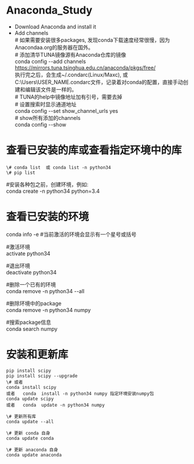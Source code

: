 # Anaconda_Study
* Download Anaconda and install it     
* Add channels    
    \# 如果需要安装很多packages, 发现conda下载速度经常很慢，因为Anacondaa.org的服务器在国外。      
    \# 添加清华TUNA镜像源有Anaconda仓库的镜像       
    conda config --add channels https://mirrors.tuna.tsinghua.edu.cn/anaconda/pkgs/free/    
    执行完之后，会生成~/.condarc(Linux/Maxc), 或C:\Users\USER_NAME\.condarc文件，记录着对conda的配置，直接手动创建和编辑该文件是一样的。    
    \# TUNA的help中镜像地址加有引号，需要去掉    
    \# 设置搜索时显示通道地址    
    conda config --set show_channel_urls yes   
    \# show所有添加的channels     
    conda config --show     

# 查看已安装的库或查看指定环境中的库     
    \# conda list  或 conda list -n python34   
    \# pip list     
 
#安装各种包之前，创建环境，例如:     
conda create -n python34 python=3.4     

# 查看已安装的环境     
conda info -e  #当前激活的环境会显示有一个星号或括号     

#激活环境     
activate python34     
     
#退出环境     
deactivate python34     
     
#删除一个已有的环境     
conda remove -n python34 --all     
     
#删除环境中的package     
conda remove -n python34 numpy     
     
#搜索package信息     
conda search numpy     

# 安装和更新库     
	pip install scipy     
	pip install scipy --upgrade     
	\# 或者     
	conda install scipy      
	或者   conda  install -n python34 numpy 指定环境安装numpy包     
	conda update scipy     
	或者   conda  update -n python34 numpy     
     
	\# 更新所有库     
	conda update --all     
     
	\# 更新 conda 自身     
	conda update conda     
     
	\# 更新 anaconda 自身     
	conda update anaconda     
 

         
     
